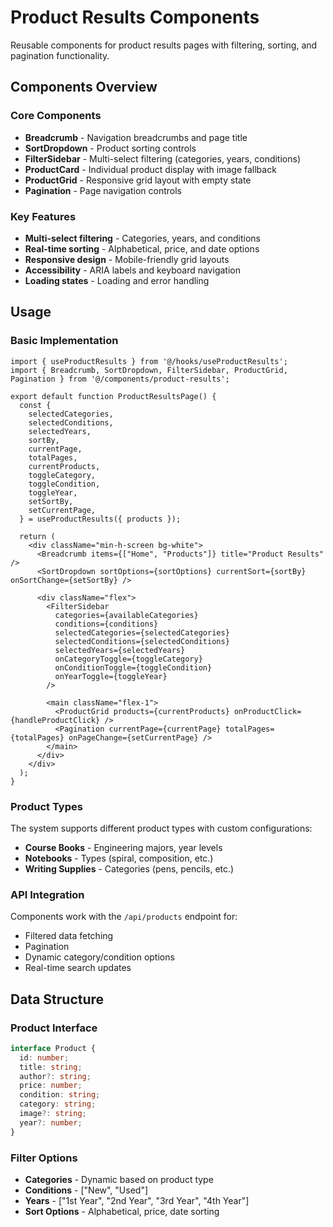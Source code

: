 # Product Results Components

Reusable components for product results pages with filtering, sorting, and pagination functionality.

## Components Overview

### Core Components
- **Breadcrumb** - Navigation breadcrumbs and page title
- **SortDropdown** - Product sorting controls
- **FilterSidebar** - Multi-select filtering (categories, years, conditions)
- **ProductCard** - Individual product display with image fallback
- **ProductGrid** - Responsive grid layout with empty state
- **Pagination** - Page navigation controls

### Key Features
- **Multi-select filtering** - Categories, years, and conditions
- **Real-time sorting** - Alphabetical, price, and date options
- **Responsive design** - Mobile-friendly grid layouts
- **Accessibility** - ARIA labels and keyboard navigation
- **Loading states** - Loading and error handling

## Usage

### Basic Implementation
```tsx
import { useProductResults } from '@/hooks/useProductResults';
import { Breadcrumb, SortDropdown, FilterSidebar, ProductGrid, Pagination } from '@/components/product-results';

export default function ProductResultsPage() {
  const {
    selectedCategories,
    selectedConditions,
    selectedYears,
    sortBy,
    currentPage,
    totalPages,
    currentProducts,
    toggleCategory,
    toggleCondition,
    toggleYear,
    setSortBy,
    setCurrentPage,
  } = useProductResults({ products });

  return (
    <div className="min-h-screen bg-white">
      <Breadcrumb items={["Home", "Products"]} title="Product Results" />
      <SortDropdown sortOptions={sortOptions} currentSort={sortBy} onSortChange={setSortBy} />
      
      <div className="flex">
        <FilterSidebar
          categories={availableCategories}
          conditions={conditions}
          selectedCategories={selectedCategories}
          selectedConditions={selectedConditions}
          selectedYears={selectedYears}
          onCategoryToggle={toggleCategory}
          onConditionToggle={toggleCondition}
          onYearToggle={toggleYear}
        />
        
        <main className="flex-1">
          <ProductGrid products={currentProducts} onProductClick={handleProductClick} />
          <Pagination currentPage={currentPage} totalPages={totalPages} onPageChange={setCurrentPage} />
        </main>
      </div>
    </div>
  );
}
```

### Product Types
The system supports different product types with custom configurations:
- **Course Books** - Engineering majors, year levels
- **Notebooks** - Types (spiral, composition, etc.)
- **Writing Supplies** - Categories (pens, pencils, etc.)

### API Integration
Components work with the `/api/products` endpoint for:
- Filtered data fetching
- Pagination
- Dynamic category/condition options
- Real-time search updates

## Data Structure

### Product Interface
```typescript
interface Product {
  id: number;
  title: string;
  author?: string;
  price: number;
  condition: string;
  category: string;
  image?: string;
  year?: number;
}
```

### Filter Options
- **Categories** - Dynamic based on product type
- **Conditions** - ["New", "Used"]
- **Years** - ["1st Year", "2nd Year", "3rd Year", "4th Year"]
- **Sort Options** - Alphabetical, price, date sorting
